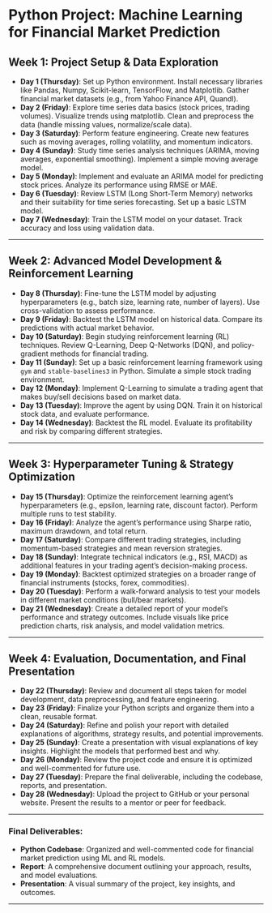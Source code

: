 # Python Project: Machine Learning for Financial Market Prediction

## Week 1: Project Setup & Data Exploration
- **Day 1 (Thursday)**: Set up Python environment. Install necessary libraries like Pandas, Numpy, Scikit-learn, TensorFlow, and Matplotlib. Gather financial market datasets (e.g., from Yahoo Finance API, Quandl).
- **Day 2 (Friday)**: Explore time series data basics (stock prices, trading volumes). Visualize trends using matplotlib. Clean and preprocess the data (handle missing values, normalize/scale data).
- **Day 3 (Saturday)**: Perform feature engineering. Create new features such as moving averages, rolling volatility, and momentum indicators.
- **Day 4 (Sunday)**: Study time series analysis techniques (ARIMA, moving averages, exponential smoothing). Implement a simple moving average model.
- **Day 5 (Monday)**: Implement and evaluate an ARIMA model for predicting stock prices. Analyze its performance using RMSE or MAE.
- **Day 6 (Tuesday)**: Review LSTM (Long Short-Term Memory) networks and their suitability for time series forecasting. Set up a basic LSTM model.
- **Day 7 (Wednesday)**: Train the LSTM model on your dataset. Track accuracy and loss using validation data.

---

## Week 2: Advanced Model Development & Reinforcement Learning
- **Day 8 (Thursday)**: Fine-tune the LSTM model by adjusting hyperparameters (e.g., batch size, learning rate, number of layers). Use cross-validation to assess performance.
- **Day 9 (Friday)**: Backtest the LSTM model on historical data. Compare its predictions with actual market behavior.
- **Day 10 (Saturday)**: Begin studying reinforcement learning (RL) techniques. Review Q-Learning, Deep Q-Networks (DQN), and policy-gradient methods for financial trading.
- **Day 11 (Sunday)**: Set up a basic reinforcement learning framework using `gym` and `stable-baselines3` in Python. Simulate a simple stock trading environment.
- **Day 12 (Monday)**: Implement Q-Learning to simulate a trading agent that makes buy/sell decisions based on market data.
- **Day 13 (Tuesday)**: Improve the agent by using DQN. Train it on historical stock data, and evaluate performance.
- **Day 14 (Wednesday)**: Backtest the RL model. Evaluate its profitability and risk by comparing different strategies.

---

## Week 3: Hyperparameter Tuning & Strategy Optimization
- **Day 15 (Thursday)**: Optimize the reinforcement learning agent’s hyperparameters (e.g., epsilon, learning rate, discount factor). Perform multiple runs to test stability.
- **Day 16 (Friday)**: Analyze the agent’s performance using Sharpe ratio, maximum drawdown, and total return.
- **Day 17 (Saturday)**: Compare different trading strategies, including momentum-based strategies and mean reversion strategies.
- **Day 18 (Sunday)**: Integrate technical indicators (e.g., RSI, MACD) as additional features in your trading agent’s decision-making process.
- **Day 19 (Monday)**: Backtest optimized strategies on a broader range of financial instruments (stocks, forex, commodities).
- **Day 20 (Tuesday)**: Perform a walk-forward analysis to test your models in different market conditions (bull/bear markets).
- **Day 21 (Wednesday)**: Create a detailed report of your model’s performance and strategy outcomes. Include visuals like price prediction charts, risk analysis, and model validation metrics.

---

## Week 4: Evaluation, Documentation, and Final Presentation
- **Day 22 (Thursday)**: Review and document all steps taken for model development, data preprocessing, and feature engineering. 
- **Day 23 (Friday)**: Finalize your Python scripts and organize them into a clean, reusable format.
- **Day 24 (Saturday)**: Refine and polish your report with detailed explanations of algorithms, strategy results, and potential improvements.
- **Day 25 (Sunday)**: Create a presentation with visual explanations of key insights. Highlight the models that performed best and why.
- **Day 26 (Monday)**: Review the project code and ensure it is optimized and well-commented for future use.
- **Day 27 (Tuesday)**: Prepare the final deliverable, including the codebase, reports, and presentation.
- **Day 28 (Wednesday)**: Upload the project to GitHub or your personal website. Present the results to a mentor or peer for feedback.

---

### Final Deliverables:
- **Python Codebase**: Organized and well-commented code for financial market prediction using ML and RL models.
- **Report**: A comprehensive document outlining your approach, results, and model evaluations.
- **Presentation**: A visual summary of the project, key insights, and outcomes.

---

